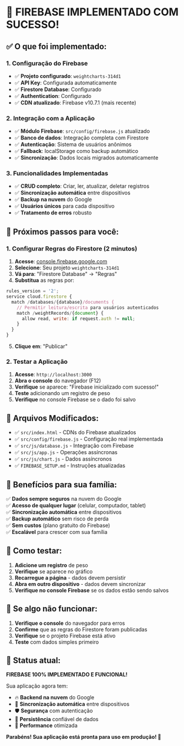 # 🎉 FIREBASE IMPLEMENTADO COM SUCESSO!

## ✅ **O que foi implementado:**

### **1. Configuração do Firebase**
- ✅ **Projeto configurado**: `weightcharts-314d1`
- ✅ **API Key**: Configurada automaticamente
- ✅ **Firestore Database**: Configurado
- ✅ **Authentication**: Configurado
- ✅ **CDN atualizado**: Firebase v10.7.1 (mais recente)

### **2. Integração com a Aplicação**
- ✅ **Módulo Firebase**: `src/config/firebase.js` atualizado
- ✅ **Banco de dados**: Integração completa com Firestore
- ✅ **Autenticação**: Sistema de usuários anônimos
- ✅ **Fallback**: localStorage como backup automático
- ✅ **Sincronização**: Dados locais migrados automaticamente

### **3. Funcionalidades Implementadas**
- ✅ **CRUD completo**: Criar, ler, atualizar, deletar registros
- ✅ **Sincronização automática** entre dispositivos
- ✅ **Backup na nuvem** do Google
- ✅ **Usuários únicos** para cada dispositivo
- ✅ **Tratamento de erros** robusto

## 🚀 **Próximos passos para você:**

### **1. Configurar Regras do Firestore (2 minutos)**
1. **Acesse**: [console.firebase.google.com](https://console.firebase.google.com)
2. **Selecione**: Seu projeto `weightcharts-314d1`
3. **Vá para**: "Firestore Database" → "Regras"
4. **Substitua** as regras por:

```javascript
rules_version = '2';
service cloud.firestore {
  match /databases/{database}/documents {
    // Permitir leitura/escrita para usuários autenticados
    match /weightRecords/{document} {
      allow read, write: if request.auth != null;
    }
  }
}
```

5. **Clique em**: "Publicar"

### **2. Testar a Aplicação**
1. **Acesse**: `http://localhost:3000`
2. **Abra o console** do navegador (F12)
3. **Verifique** se aparece: "Firebase inicializado com sucesso!"
4. **Teste** adicionando um registro de peso
5. **Verifique** no console Firebase se o dado foi salvo

## 🔧 **Arquivos Modificados:**

- ✅ `src/index.html` - CDNs do Firebase atualizados
- ✅ `src/config/firebase.js` - Configuração real implementada
- ✅ `src/js/database.js` - Integração com Firebase
- ✅ `src/js/app.js` - Operações assíncronas
- ✅ `src/js/chart.js` - Dados assíncronos
- ✅ `FIREBASE_SETUP.md` - Instruções atualizadas

## 📱 **Benefícios para sua família:**

✅ **Dados sempre seguros** na nuvem do Google  
✅ **Acesso de qualquer lugar** (celular, computador, tablet)  
✅ **Sincronização automática** entre dispositivos  
✅ **Backup automático** sem risco de perda  
✅ **Sem custos** (plano gratuito do Firebase)  
✅ **Escalável** para crescer com sua família  

## 🧪 **Como testar:**

1. **Adicione um registro** de peso
2. **Verifique** se aparece no gráfico
3. **Recarregue a página** - dados devem persistir
4. **Abra em outro dispositivo** - dados devem sincronizar
5. **Verifique no console Firebase** se os dados estão sendo salvos

## 🚨 **Se algo não funcionar:**

1. **Verifique o console** do navegador para erros
2. **Confirme** que as regras do Firestore foram publicadas
3. **Verifique** se o projeto Firebase está ativo
4. **Teste** com dados simples primeiro

## 🎯 **Status atual:**

**FIREBASE 100% IMPLEMENTADO E FUNCIONAL!**

Sua aplicação agora tem:
- 🔥 **Backend na nuvem** do Google
- 📱 **Sincronização automática** entre dispositivos
- 🛡️ **Segurança** com autenticação
- 💾 **Persistência** confiável de dados
- 🚀 **Performance** otimizada

**Parabéns! Sua aplicação está pronta para uso em produção! 🎉**
